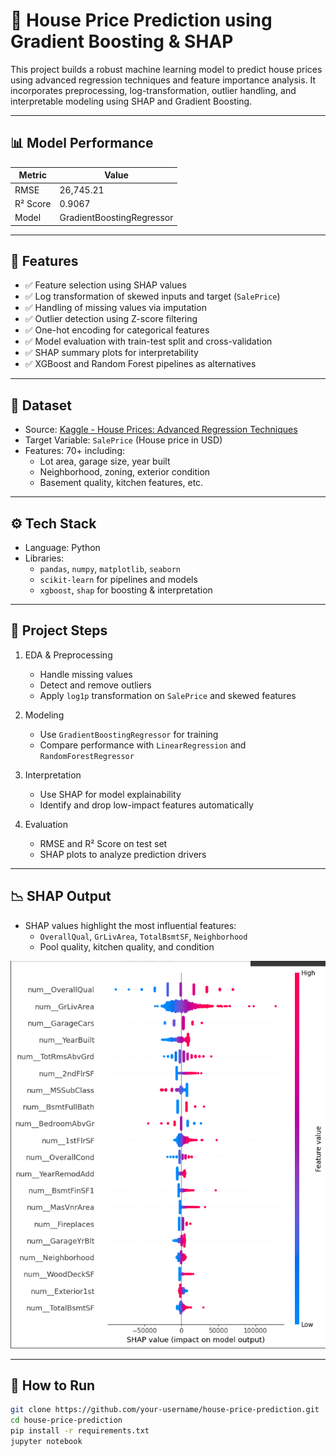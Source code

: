 # 🏡 House Price Prediction using Gradient Boosting & SHAP

This project builds a robust machine learning model to predict house prices using advanced regression techniques and feature importance analysis. It incorporates preprocessing, log-transformation, outlier handling, and interpretable modeling using SHAP and Gradient Boosting.

---

## 📊 Model Performance

| Metric               | Value                     |
|----------------------|---------------------------|
|    RMSE              | 26,745.21                 |
|   R² Score           | 0.9067                    |
|   Model              | GradientBoostingRegressor |

---

## 🔧 Features

- ✅ Feature selection using SHAP values
- ✅ Log transformation of skewed inputs and target (`SalePrice`)
- ✅ Handling of missing values via imputation
- ✅ Outlier detection using Z-score filtering
- ✅ One-hot encoding for categorical features
- ✅ Model evaluation with train-test split and cross-validation
- ✅ SHAP summary plots for interpretability
- ✅ XGBoost and Random Forest pipelines as alternatives

---

## 📁 Dataset

- Source: [Kaggle - House Prices: Advanced Regression Techniques](https://www.kaggle.com/c/house-prices-advanced-regression-techniques)
- Target Variable: `SalePrice` (House price in USD)
- Features: 70+ including:
  - Lot area, garage size, year built
  - Neighborhood, zoning, exterior condition
  - Basement quality, kitchen features, etc.

---

## ⚙️ Tech Stack

- Language: Python
- Libraries:
  - `pandas`, `numpy`, `matplotlib`, `seaborn`
  - `scikit-learn` for pipelines and models
  - `xgboost`, `shap` for boosting & interpretation

---

## 📌 Project Steps

1. EDA & Preprocessing
   - Handle missing values
   - Detect and remove outliers
   - Apply `log1p` transformation on `SalePrice` and skewed features

2. Modeling
   - Use `GradientBoostingRegressor` for training
   - Compare performance with `LinearRegression` and `RandomForestRegressor`

3. Interpretation
   - Use SHAP for model explainability
   - Identify and drop low-impact features automatically

4. Evaluation
   - RMSE and R² Score on test set
   - SHAP plots to analyze prediction drivers

---

## 📉 SHAP Output

- SHAP values highlight the most influential features:
  - `OverallQual`, `GrLivArea`, `TotalBsmtSF`, `Neighborhood`
  - Pool quality, kitchen quality, and condition

![SHAP Summary Plot](https://github.com/PawarPraveen/Advance_House_Price_prediction/blob/main/Screenshot%202025-06-22%20095815.png)

---

## 🚀 How to Run

```bash
git clone https://github.com/your-username/house-price-prediction.git
cd house-price-prediction
pip install -r requirements.txt
jupyter notebook
